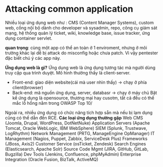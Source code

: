 # Attacking common application

Nhiều loại ứng dụng web như : CMS (Content Manager Systems), custom web, cổng nội bộ dành cho developer và sysadmin, repo, công cụ giám sát mạng, hệ thống quản lý ticket, wiki, knowledge base, issue tracker, ứng dụng container servlet.

**quan trọng**: cùng một app có thể an toàn ở 1 enviroment, nhưng ở môi trường khác lại dễ bị attack do misconfig hoặc chưa patch. Vì vậy pentester đặc biết chú ý các app này.

**Ứng dụng web là gì?**
Ứng dụng web là ứng dụng tương tác mà người dùng truy cập qua trình duyệt. Mô hình thường thấy là client-server.
- Front-end: giao diện website(cái mà user nhìn thấy) -> chạy ở phía client(browser)
- Back-end: mã nguồn ứng dụng, server, databasr -> chạy ở máy chủ
Bật kể ứng dụng là opensource, thương mại hay cusotm, tất cả đều có thể mắc lỗ hổng nằm trong OWASP Top 10/

Ngoài ra, nhiều ứng dụng có chức năng tích hợp sẵn mà nếu bị lạm dụng cũng có thể dẫn đến RCE.
**Các loại ứng dụng thường gặp**
Web CMS	(Joomla, Drupal, WordPress, DotNetNuke)
Application Servers	(Apache Tomcat, Oracle WebLogic, IBM WebSphere)
SIEM	(Splunk, Trustwave, LogRhythm)
Network Management	(PRTG, ManageEngine OpManager)
IT Management	(Nagios, Puppet, Zabbix, ServiceDesk Plus)
Frameworks	(JBoss, Axis2)
Customer Service	(osTicket, Zendesk)
Search Engines	(Elasticsearch, Apache Solr)
Source Code Mgmt	(JIRA, GitHub, GitLab, Bugzilla)
Dev Tools	(Jenkins, Confluence, phpMyAdmin)
Enterprise Integration	(Oracle Fusion, BizTalk, ActiveMQ)
